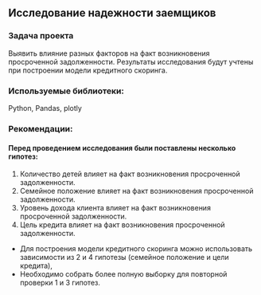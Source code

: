 ## Исследование надежности заемщиков

### Задача проекта

Выявить влияние разных факторов на факт возникновения просроченной задолженности. Результаты исследования будут учтены при построении модели кредитного скоринга.

### Используемые библиотеки:

Python, Pandas, plotly

### Рекомендации:

#### Перед проведением исследования были поставлены несколько гипотез:

1. Количество детей влияет на факт возникновения просроченной задолженности.
2. Семейное положение влияет на факт возникновения просроченной задолженности.
3. Уровень дохода клиента влияет на факт возникновения просроченной задолженности.
4. Цель кредита влияет на факт возникновения просроченной задолженности.

- Для построения модели кредитного скоринга можно использовать зависимости из 2 и 4 гипотезы (семейное положение и цели кредита),
- Необходимо собрать более полную выборку для повторной проверки 1 и 3 гипотез.
